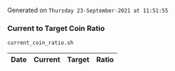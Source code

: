 Generated on `Thursday 23-September-2021 at 11:51:55`

### Current to Target Coin Ratio
`current_coin_ratio.sh`

Date|Current|Target|Ratio
---|---|---|---

